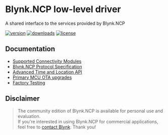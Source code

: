 # Blynk.NCP low-level driver
A shared interface to the services provided by Blynk.NCP

[![version](https://img.shields.io/github/release/blynkkk/BlynkNcpDriver.svg)](https://github.com/blynkkk/BlynkNcpDriver/releases/latest)
[![downloads](https://img.shields.io/github/downloads/blynkkk/BlynkNcpDriver/total)](https://github.com/blynkkk/BlynkNcpDriver/releases/latest)
[![license](https://img.shields.io/github/license/blynkkk/BlynkNcpDriver)](LICENSE)

## Documentation

- [Supported Connectivity Modules](https://docs.blynk.io/en/getting-started/supported-boards#connectivity-modules-supported-by-blynk.ncp)
- [Blynk.NCP Protocol Specification](docs/NCP%20Protocol%20Specification.md)
- [Advanced Time and Location API](docs/Time%20and%20Location.md)
- [Primary MCU OTA upgrades](docs/Firmware%20Upgrade.md)
- [Factory Testing](docs/Factory%20Testing.md)

## Disclaimer

> The community edition of Blynk.NCP is available for personal use and evaluation.  
> If you're interested in using Blynk.NCP for commercial applications, feel free to [contact Blynk][blynk_sales]. Thank you!

[blynk_sales]: https://blynk.io/en/contact-us-business
